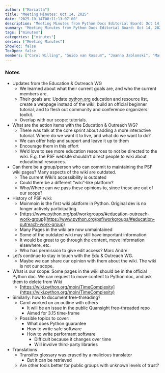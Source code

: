 ```yaml
---
author: ["Mariatta"]
title: "Meeting Minutes: Oct 14, 2025"
date: "2025-10-14T08:11:13-07:00"
description: "Meeting Minutes from Python Docs Editorial Board: Oct 14, 2025"
summary: "Meeting Minutes from Python Docs Editorial Board: Oct 14, 2025"
tags: ["minutes"]
categories: ["minutes"]
series: ["Meeting Minutes"]
ShowToc: false
TocOpen: false
members: ["Carol Willing", "Guido van Rossum", "Joanna Jablonski", "Mariatta", "Ned Batchelder"]
---
```


### Notes


* Updates from the Education & Outreach WG
    * We learned about what their current goals are, and who the current members are.
    * Their goals are: Update [python.org](python.org) education and resource list, create a webpage instead of the wiki, build an official beginner tutorial, and to flesh out community and conference organizers' toolkit.
    * Overlap with our scope: tutorials.
* What are the action items with the Education & Outreach WG?
    * There was talk at the core sprint about adding a more interactive tutorial. Where do we want it to live, and what do we want to do?
    * We can offer help and support and leave it up to them
    * Encourage them in this effort
    * We’d love to see more education resources to not be directed to the wiki. E.g. the PSF website shouldn’t direct people to wiki about educational resources.
* Can there be a group/person who can commit to maintaining the PSF wiki pages? Many aspects of the wiki are outdated.
    * The current Wiki’s accessibility is outdated
    * Could there be a different “wiki”-like platform?
    * Who/Where can we pass these opinions to, since these are out of our scope?
* History of PSF wiki:
    * Moinmoin is the first wiki platform in Python. Original dev is no longer actively participating.
    * [https://www.python.org/psf/workgroups/#education-outreach-work-group](https://www.python.org/psf/workgroups/#education-outreach-work-group)
    * Many Pages in the wiki are now unmaintained
    * Some of the outdated wiki may still have important information
    * It would be great to go through the content, move information elsewhere, etc.
    * Who has permission to give edit access? Marc Andre.
* Let’s continue to stay in touch with the Edu & Outreach WG.
    * Maybe we can share our opinion with them about the wiki. The wiki is not our scope.
* What is our scope: Some pages in the wiki should be in the official Python doc. We can request to move content to Python doc, and ask them to delete from Wiki
    * [https://wiki.python.org/moin/TimeComplexity](https://wiki.python.org/moin/TimeComplexity) 
* Similarly: how to document free-threading?
    * Carol worked on an outline with others
        * It will be an issue in the public Quansight free-threaded repo
        * Aimed for 3.15 time-frame
    * Possible topics to cover:
        * What does Python guarantee
        * How to write safe software
        * How to write performant software
            * Difficult because it changes over time
            * Will involve third-party libraries
* Translations
    * Transifex glossary was erased by a malicious translator
        * But it can be retrieved
    * Are other tools better for public groups with unknown levels of trust?